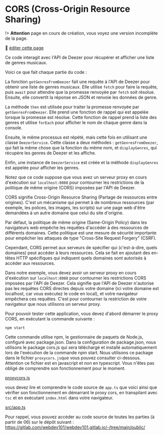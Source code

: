 # CORS (Cross-Origin Resource Sharing)

!> **Attention** page en cours de création, vous voyez une version incomplète de la page.

:memo: [éditer cette page](https://gitlab.com/-/ide/project/webdev101/webdev101.gitlab.io/edit/main/-/public/15_cors/README.md)

Ce code interagit avec l'API de Deezer pour récupérer et afficher une liste de genres musicaux.

Voici ce que fait chaque partie du code :

La fonction `getGenresFromDeezer` fait une requête à l'API de Deezer pour obtenir une liste de genres musicaux. Elle utilise `fetch` pour faire la requête, puis `await` pour attendre que la promesse renvoyée par `fetch` soit résolue. Ensuite, elle convertit la réponse en JSON et renvoie les données de genre.

La méthode `then` est utilisée pour traiter la promesse renvoyée par `getGenresFromDeezer`. Elle prend une fonction de rappel qui est appelée lorsque la promesse est résolue. Cette fonction de rappel prend la liste des genres et utilise `forEach` pour afficher le nom de chaque genre dans la console.

Ensuite, le même processus est répété, mais cette fois en utilisant une classe `DeezerService`. Cette classe a deux méthodes : `getGenresFromDeezer`, qui fait la même chose que la fonction du même nom, et `displayGenres`, qui récupère les genres de Deezer et les affiche.

Enfin, une instance de `DeezerService` est créée et la méthode `displayGenres` est appelée pour afficher les genres.

Notez que ce code suppose que vous avez un serveur proxy en cours d'exécution sur `localhost:8088` pour contourner les restrictions de la politique de même origine (CORS) imposées par l'API de Deezer.

CORS signifie Cross-Origin Resource Sharing (Partage de ressources entre origines). C'est un mécanisme qui permet à de nombreux ressources (par exemple, les polices, les images, les scripts) sur une page web d'être demandées à un autre domaine que celui du site d'origine.

Par défaut, la politique de même origine (Same-Origin Policy) dans les navigateurs web empêche les requêtes d'accéder à des ressources de différents domaines. Cette politique est une mesure de sécurité importante pour empêcher les attaques de type "Cross-Site Request Forgery" (CSRF).

Cependant, CORS permet aux serveurs de spécifier qui (c'est-à-dire, quels domaines) peut accéder à leurs ressources. Cela se fait en ajoutant des en-têtes HTTP spécifiques qui indiquent quels domaines sont autorisés à accéder aux ressources.

Dans notre exemple, vous devez avoir un serveur proxy en cours d'exécution sur `localhost:8088` pour contourner les restrictions CORS imposées par l'API de Deezer. Cela signifie que l'API de Deezer n'autorise pas les requêtes CORS directes depuis votre domaine (ici votre domaine est localhost, car vous exécutez le code en local), et votre navigateur empêchera ces requêtes. C'est pour contourner la restriction de votre navigateur que nous utilisons un serveur proxy.

Pour pouvoir tester cette application, vous devez d'abord démarrer le proxy CORS, en exécutant la commande suivante :

```terminal
npm start
```

Cette commande utilise npm, le gestionnaire de paquets de Node.js, configuré avec package.json. Dans la configuration de package.json, nous utilisons le package cors.js qui sera téléchargé et installé automatiquement lors de l'exécution de la commande npm start. Nous utilisons ce package dans le fichier `proxycors.js`que vous pouvez consulter ci-dessous. Attention ce fichier est en javascript et non en typescript. Vous n'êtes pas obligé de comprendre son fonctionnement pour le moment.

[proxycors.js](proxycors.js ":include :type=code javascript")

vous devez lire et comprendre le code source de `app.ts` que voici ainsi que vérifier son fonctionnement en démarrant le proxy cors, en transpilant avec `tsc` et en exécutant `index.html` dans votre navigateur.

[src/app.ts](src/app.ts ":include :type=code typescript")

Pour rappel, vous pouvez accéder au code source de toutes les parties (à partir de 06) sur le dépôt suivant : https://gitlab.com/webdev101/webdev101.gitlab.io/-/tree/main/public/

